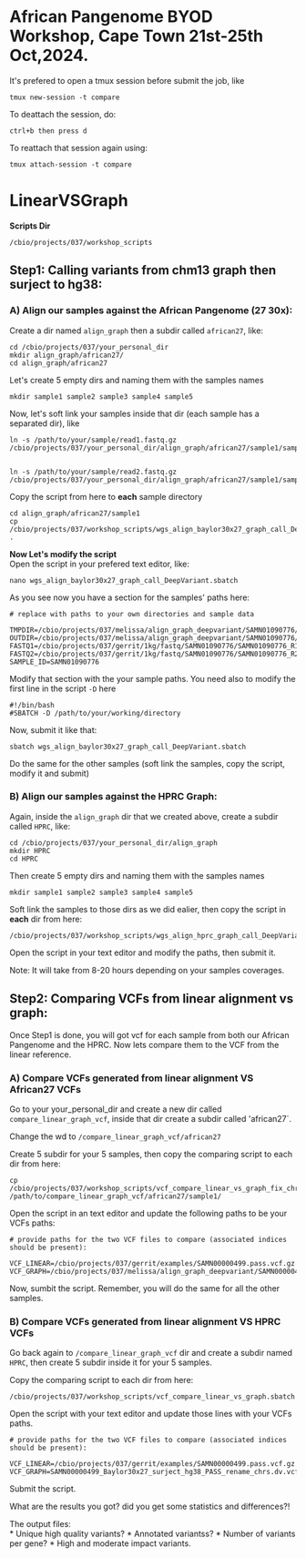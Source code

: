 # African Pangenome BYOD Workshop, Cape Town 21st-25th Oct,2024.

It's prefered to open a tmux session before submit the job, like
```
tmux new-session -t compare
```
To deattach the session, do:
```
ctrl+b then press d
```
To reattach that session again using:
```
tmux attach-session -t compare
```
# LinearVSGraph

**Scripts Dir**
```
/cbio/projects/037/workshop_scripts
```

## Step1: Calling variants from chm13 graph then surject to hg38:
### A) Align our samples against the African Pangenome (27 30x):

Create a dir named `align_graph` then a subdir called `african27`, like:
```
cd /cbio/projects/037/your_personal_dir
mkdir align_graph/african27/
cd align_graph/african27
```
Let's create 5 empty dirs and naming them with the samples names
```
mkdir sample1 sample2 sample3 sample4 sample5
```

Now, let's soft link your samples inside that dir (each sample has a separated dir), like
```
ln -s /path/to/your/sample/read1.fastq.gz /cbio/projects/037/your_personal_dir/align_graph/african27/sample1/sample_name_r1.fastq.gz


ln -s /path/to/your/sample/read2.fastq.gz /cbio/projects/037/your_personal_dir/align_graph/african27/sample1/sample_name_r2.fastq.gz
```
Copy the script from here to **each** sample directory
```
cd align_graph/african27/sample1
cp /cbio/projects/037/workshop_scripts/wgs_align_baylor30x27_graph_call_DeepVariant.sbatch .
```
**Now Let's modify the script**  
Open the script in your prefered text editor, like:
```
nano wgs_align_baylor30x27_graph_call_DeepVariant.sbatch
```
As you see now you have a section for the samples' paths here:
```
# replace with paths to your own directories and sample data

TMPDIR=/cbio/projects/037/melissa/align_graph_deepvariant/SAMN01090776/
OUTDIR=/cbio/projects/037/melissa/align_graph_deepvariant/SAMN01090776/
FASTQ1=/cbio/projects/037/gerrit/1kg/fastq/SAMN01090776/SAMN01090776_R1.fastq.gz
FASTQ2=/cbio/projects/037/gerrit/1kg/fastq/SAMN01090776/SAMN01090776_R2.fastq.gz
SAMPLE_ID=SAMN01090776
```
Modify that section with the your sample paths. 
You need also to modify the first line in the script `-D` here
```
#!/bin/bash
#SBATCH -D /path/to/your/working/directory
```
Now, submit it like that:

```
sbatch wgs_align_baylor30x27_graph_call_DeepVariant.sbatch
```
Do the same for the other samples (soft link the samples, copy the script, modify it and submit)


### B) Align our samples against the HPRC Graph:

Again, inside the `align_graph` dir that we created above, create a subdir called `HPRC`, like:
```
cd /cbio/projects/037/your_personal_dir/align_graph
mkdir HPRC
cd HPRC
```
Then create 5 empty dirs and naming them with the samples names
```
mkdir sample1 sample2 sample3 sample4 sample5
```
Soft link the samples to those dirs as we did ealier, then copy the script in **each** dir from here:
```
/cbio/projects/037/workshop_scripts/wgs_align_hprc_graph_call_DeepVariant.sbatch
```
Open the script in your text editor and modify the paths, then submit it.

Note: It will take from 8-20 hours depending on your samples coverages.

## Step2: Comparing VCFs from linear alignment vs graph:

Once Step1 is done, you will got vcf for each sample from both our African Pangenome and the HPRC. Now lets compare them to the VCF from the linear reference.

### A) Compare VCFs generated from linear alignment VS African27 VCFs
Go to your your_personal_dir and create a new dir called `compare_linear_graph_vcf`, inside that dir create a subdir called 'african27`.

Change the wd to `/compare_linear_graph_vcf/african27`

Create 5 subdir for your 5 samples, then copy the comparing script to each dir from here:

```
cp /cbio/projects/037/workshop_scripts/vcf_compare_linear_vs_graph_fix_chr_names.sbatch /path/to/compare_linear_graph_vcf/african27/sample1/
```
Open the script in an text editor and update the following paths to be your VCFs paths:

```
# provide paths for the two VCF files to compare (associated indices should be present):

VCF_LINEAR=/cbio/projects/037/gerrit/examples/SAMN00000499.pass.vcf.gz
VCF_GRAPH=/cbio/projects/037/melissa/align_graph_deepvariant/SAMN00000499/SAMN00000499.Baylor30x27_surject_hg38_PASS.dv.vcf.gz
```
Now, sumbit the script.
Remember, you will do the same for all the other samples.


### B) Compare VCFs generated from linear alignment VS HPRC VCFs

Go back again to `/compare_linear_graph_vcf` dir and create a subdir named `HPRC`, then create 5 subdir inside it for your 5 samples.

Copy the comparing script to each dir from here:
```
/cbio/projects/037/workshop_scripts/vcf_compare_linear_vs_graph.sbatch
```

Open the script with your text editor and update those lines with your VCFs paths.
```
# provide paths for the two VCF files to compare (associated indices should be present):

VCF_LINEAR=/cbio/projects/037/gerrit/examples/SAMN00000499.pass.vcf.gz
VCF_GRAPH=SAMN00000499_Baylor30x27_surject_hg38_PASS_rename_chrs.dv.vcf.gz
```
Submit the script.

What are the results you got? did you get some statistics and differences?!

<display>
<summary>The output files:</summary>
  * Unique high quality variants?
  * Annotated variantss?
  * Number of variants per gene?
  * High and moderate impact variants.
</display>
